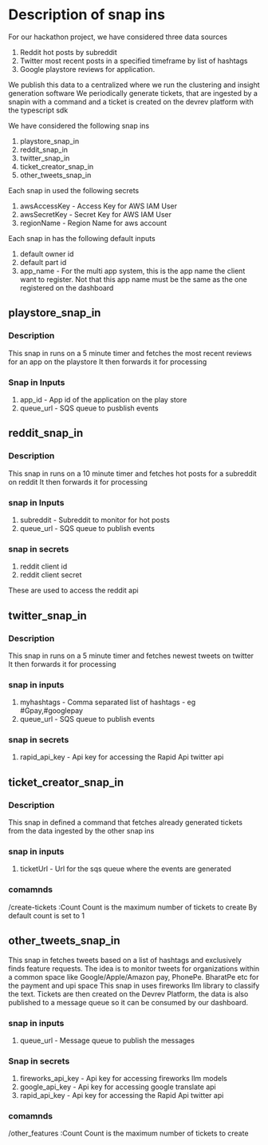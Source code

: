 # Description of snap ins

For our hackathon project, we have considered three data sources
1. Reddit hot posts by subreddit
2. Twitter most recent posts in a specified timeframe by list of hashtags
3. Google playstore reviews for application.

We publish this data to a centralized where we run the clustering and insight generation software
We periodically generate tickets, that are ingested by a snapin with a command and a ticket is created on the 
devrev platform with the typescript sdk

We have considered the following snap ins
1. playstore_snap_in
2. reddit_snap_in
3. twitter_snap_in
4. ticket_creator_snap_in
5. other_tweets_snap_in

Each snap in used the following secrets
1. awsAccessKey - Access Key for AWS IAM User
2. awsSecretKey - Secret Key for AWS IAM User
3. regionName - Region Name for aws account

Each snap in has the following default inputs
1. default owner id
2. default part id
3. app_name - For the multi app system, this is the app name the client want to register. Not that this app name must be the same as the one registered on the dashboard

## playstore_snap_in

### Description
This snap in runs on a 5 minute timer and fetches the most recent reviews for an app on the playstore
It then forwards it for processing

### Snap in Inputs
1. app_id - App id of the application on the play store
2. queue_url - SQS queue to pusblish events

## reddit_snap_in

### Description
This snap in runs on a 10 minute timer and fetches hot posts for a subreddit on reddit
It then forwards it for processing

### snap in Inputs
1. subreddit - Subreddit to monitor for hot posts
2. queue_url - SQS queue to publish events

### snap in secrets
1. reddit client id 
2. reddit client secret

These are used to access the reddit api

## twitter_snap_in

### Description
This snap in runs on a 5 minute timer and fetches newest tweets on twitter
It then forwards it for processing

### snap in inputs
1. myhashtags - Comma separated list of hashtags - eg #Gpay,#googlepay
2. queue_url - SQS queue to publish events

### snap in secrets
1. rapid_api_key - Api key for accessing the Rapid Api twitter api

## ticket_creator_snap_in

### Description
This snap in defined a command that fetches already generated tickets from the data ingested by the other
snap ins

### snap in inputs
1. ticketUrl - Url for the sqs queue where the events are generated

### comamnds
/create-tickets :Count
Count is the maximum number of tickets to create
By default count is set to 1

## other_tweets_snap_in
This snap in fetches tweets based on a list of hashtags and exclusively finds feature requests. The idea is to monitor tweets for organizations within a common space like Google/Apple/Amazon pay, PhonePe. BharatPe etc for the payment and upi space This snap in uses fireworks llm library to classify the text. Tickets are then created on the Devrev Platform, the data is also published to a message queue so it can be consumed by our dashboard.

### snap in inputs
1. queue_url - Message queue to publish the messages

### Snap in secrets
1. fireworks_api_key - Api key for accessing fireworks llm models
2. google_api_key - Api key for accessing google translate api
3. rapid_api_key - Api key for accessing the Rapid Api twitter api

### comamnds
/other_features :Count
Count is the maximum number of tickets to create